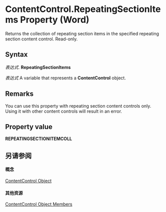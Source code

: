 
# ContentControl.RepeatingSectionItems Property (Word)

Returns the collection of repeating section items in the specified repeating section content control. Read-only.


## Syntax

 _表达式_. **RepeatingSectionItems**

 _表达式_ A variable that represents a **ContentControl** object.


## Remarks

You can use this property with repeating section content controls only. Using it with other content controls will result in an error.


## Property value

 **REPEATINGSECTIONITEMCOLL**


## 另请参阅


#### 概念


[ContentControl Object](783dec26-9b63-11f8-6187-985f9c815f27.md)
#### 其他资源


[ContentControl Object Members](http://msdn.microsoft.com/library/d5aa195c-8d7a-0bad-09fa-6f1bfc9828cc%28Office.15%29.aspx)